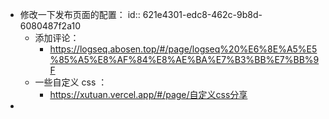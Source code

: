 - 修改一下发布页面的配置：
  id:: 621e4301-edc8-462c-9b8d-6080487f2a10
	- 添加评论：
		- https://logseq.abosen.top/#/page/logseq%20%E6%8E%A5%E5%85%A5%E8%AF%84%E8%AE%BA%E7%B3%BB%E7%BB%9F
	- 一些自定义 css ：
		- https://xutuan.vercel.app/#/page/自定义css分享
-